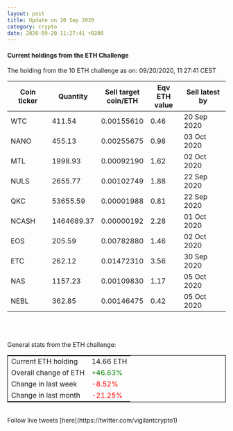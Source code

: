 ```yaml
---
layout: post
title: Update on 20 Sep 2020
category: crypto
date: 2020-09-20 11:27:41 +0200
---
```

<!-- Global site tag (gtag.js) - Google Analytics -->
<script async src="https://www.googletagmanager.com/gtag/js?id=UA-103831149-5"></script>
<script>
  window.dataLayer = window.dataLayer || [];
  function gtag(){dataLayer.push(arguments);}
  gtag('js', new Date());

  gtag('config', 'UA-103831149-5');
</script>


#### Current holdings from the ETH Challenge

The holding from the 10 ETH challenge as on: 09/20/2020, 11:27:41 CEST

|Coin ticker|Quantity|Sell target<br>coin/ETH|Eqv ETH<br>value|Sell latest by|
|-----------|--------|-----------|-----------|--------------|
WTC|411.54|  0.00155610|0.46|20 Sep 2020|
NANO|455.13|  0.00255675|0.98|03 Oct 2020|
MTL|1998.93|  0.00092190|1.62|02 Oct 2020|
NULS|2655.77|  0.00102749|1.88|22 Sep 2020|
QKC|53655.59|  0.00001988|0.81|22 Sep 2020|
NCASH|1464689.37|  0.00000192|2.28|01 Oct 2020|
EOS|205.59|  0.00782880|1.46|02 Oct 2020|
ETC|262.12|  0.01472310|3.56|30 Sep 2020|
NAS|1157.23|  0.00109830|1.17|05 Oct 2020|
NEBL|362.85|  0.00146475|0.42|05 Oct 2020|

<br>
<br>
<br>
General stats from the ETH challenge:

<table style="border:1px solid black;margin-left:auto;margin-right:auto;">
	<tbody>
	<tr>
		<td>Current ETH holding</td>
		<td>     14.66 ETH</td>
	</tr>
	<tr>
		<td>Overall change of ETH</td>
		<td><font color="green">+46.63%</font></td>
	</tr>
	<tr>
		<td>Change in last week</td>
		<td><font color="red">-8.52%</font></td>
	</tr>
	<tr>
		<td>Change in last month</td>
		<td><font color="red">-21.25%</font></td>
	</tr>
	</tbody>
</table>

<br>
Follow live tweets [here](https://twitter.com/vigilantcrypto1)
<br>
<br>